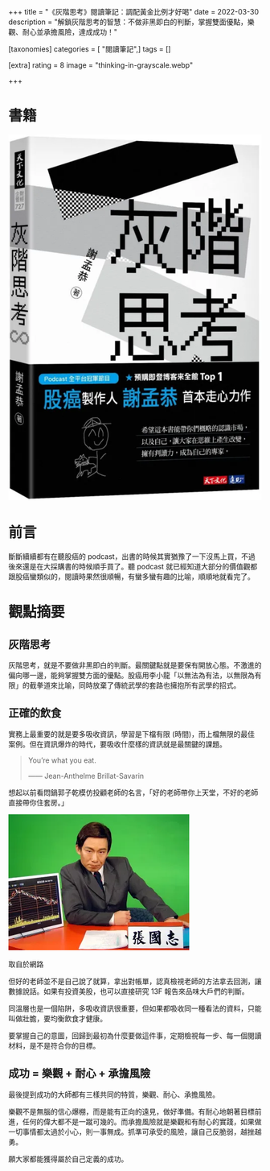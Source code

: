 +++
title = "《灰階思考》閱讀筆記：調配黃金比例才好喝"
date = 2022-03-30
description = "解鎖灰階思考的智慧：不做非黑即白的判斷，掌握雙面優點，樂觀、耐心並承擔風險，達成成功！"

[taxonomies]
categories = [ "閱讀筆記",]
tags = []

[extra]
rating = 8
image = "thinking-in-grayscale.webp"

+++

# 書籍

![](thinking-in-grayscale.webp)

# 前言

斷斷續續都有在聽股癌的 podcast，出書的時候其實猶豫了一下沒馬上買，不過後來還是在大採購書的時候順手買了。聽 podcast 就已經知道大部分的價值觀都跟股癌蠻類似的，閱讀時果然很順暢，有蠻多蠻有趣的比喻，順順地就看完了。

# 觀點摘要
## 灰階思考

灰階思考，就是不要做非黑即白的判斷。最關鍵點就是要保有開放心態。不激進的偏向哪一邊，能夠掌握雙方面的優點。股癌用李小龍「以無法為有法，以無限為有限」的截拳道來比喻，同時放棄了傳統武學的套路也擁抱所有武學的招式。

## 正確的飲食

實務上最重要的就是要多吸收資訊，學習是下檔有限 (時間)，而上檔無限的最佳案例。但在資訊爆炸的時代，要吸收什麼樣的資訊就是最關鍵的課題。

> You’re what you eat.
>
> —— Jean-Anthelme Brillat-Savarin

想起以前看悶鍋郭子乾模仿投顧老師的名言，「好的老師帶你上天堂，不好的老師直接帶你住套房。」

![](teacher.webp)
<p class="image-caption">取自於網路</p>

但好的老師並不是自己說了就算，拿出對帳單，認真檢視老師的方法拿去回測，讓數據說話。如果有投資美股，也可以直接研究 13F 報告來品味大戶們的判斷。

同溫層也是一個陷阱，多吸收資訊很重要，但如果都吸收同一種看法的資料，只能叫做壯膽，要均衡飲食才健康。

要掌握自己的意圖，回歸到最初為什麼要做這件事，定期檢視每一步、每一個閱讀材料，是不是符合你的目標。

## 成功 = 樂觀 + 耐心 + 承擔風險

最後提到成功的大師都有三樣共同的特質，樂觀、耐心、承擔風險。

樂觀不是無腦的信心爆棚，而是能有正向的遠見，做好準備。有耐心地朝著目標前進，任何的偉大都不是一蹴可幾的。而承擔風險就是樂觀和有耐心的實踐，如果做一切事情都太過於小心，則一事無成。抓準可承受的風險，讓自己反脆弱，越挫越勇。

願大家都能獲得屬於自己定義的成功。
